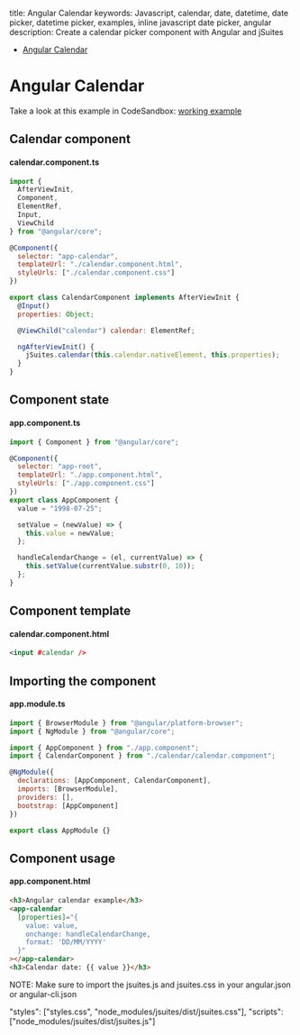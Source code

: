 title: Angular Calendar
keywords: Javascript, calendar, date, datetime, date picker, datetime picker, examples, inline javascript date picker, angular
description: Create a calendar picker component with Angular and jSuites

* [Angular Calendar](/docs/v4/javascript-calendar)

# Angular Calendar

Take a look at this example in CodeSandbox: [working example](https://codesandbox.io/s/jsuites-angular-calendar-qrq5e)

## Calendar component

#### calendar.component.ts

```javascript
import {
  AfterViewInit,
  Component,
  ElementRef,
  Input,
  ViewChild
} from "@angular/core";

@Component({
  selector: "app-calendar",
  templateUrl: "./calendar.component.html",
  styleUrls: ["./calendar.component.css"]
})

export class CalendarComponent implements AfterViewInit {
  @Input()
  properties: Object;

  @ViewChild("calendar") calendar: ElementRef;

  ngAfterViewInit() {
    jSuites.calendar(this.calendar.nativeElement, this.properties);
  }
}
```

Component state
---------------

#### app.component.ts

```javascript
import { Component } from "@angular/core";

@Component({
  selector: "app-root",
  templateUrl: "./app.component.html",
  styleUrls: ["./app.component.css"]
})
export class AppComponent {
  value = "1998-07-25";

  setValue = (newValue) => {
    this.value = newValue;
  };

  handleCalendarChange = (el, currentValue) => {
    this.setValue(currentValue.substr(0, 10));
  };
}
```

Component template
------------------

#### calendar.component.html

```xml
<input #calendar />
```

Importing the component
-----------------------

#### app.module.ts

```javascript
import { BrowserModule } from "@angular/platform-browser";
import { NgModule } from "@angular/core";

import { AppComponent } from "./app.component";
import { CalendarComponent } from "./calendar/calendar.component";

@NgModule({
  declarations: [AppComponent, CalendarComponent],
  imports: [BrowserModule],
  providers: [],
  bootstrap: [AppComponent]
})

export class AppModule {}
```

Component usage
---------------

#### app.component.html

```html
<h3>Angular calendar example</h3>
<app-calendar
  [properties]="{
    value: value,
    onchange: handleCalendarChange,
    format: 'DD/MM/YYYY' 
  }"
></app-calendar>
<h3>Calendar date: {{ value }}</h3>
```

NOTE: Make sure to import the jsuites.js and jsuites.css in your angular.json or angular-cli.json

"styles": ["styles.css", "node_modules/jsuites/dist/jsuites.css"],
"scripts": ["node_modules/jsuites/dist/jsuites.js"]
